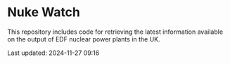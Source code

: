 # Nuke Watch

This repository includes code for retrieving the latest information available on the output of EDF nuclear power plants in the UK.

Last updated: 2024-11-27 09:16